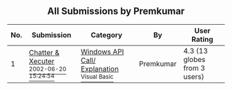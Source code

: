 ﻿<div align="center">

## All Submissions by Premkumar

</div>

No.  | Submission | Category | By   | User Rating
---- | ---------- | -------- | ---- | -----------
1 | [Chatter & Xecuter<br /><sup>2002-06-20 15:24:54</sup>](https://github.com/Planet-Source-Code/premkumar-chatter-xecuter__1-36060) | [Windows API Call/ Explanation<br /><sup>Visual Basic</sup>](../ByCategory/windows-api-call-explanation__1-39.md) | Premkumar | 4.3 (13 globes from 3 users)
